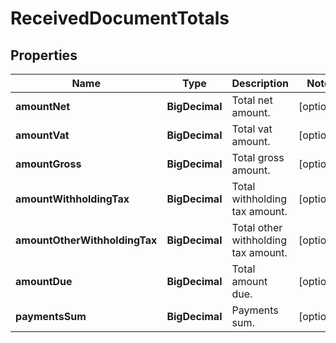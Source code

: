 

# ReceivedDocumentTotals



## Properties

| Name | Type | Description | Notes |
|------------ | ------------- | ------------- | -------------|
|**amountNet** | **BigDecimal** | Total net amount. |  [optional] |
|**amountVat** | **BigDecimal** | Total vat amount. |  [optional] |
|**amountGross** | **BigDecimal** | Total gross amount. |  [optional] |
|**amountWithholdingTax** | **BigDecimal** | Total withholding tax amount. |  [optional] |
|**amountOtherWithholdingTax** | **BigDecimal** | Total other withholding tax amount. |  [optional] |
|**amountDue** | **BigDecimal** | Total amount due. |  [optional] |
|**paymentsSum** | **BigDecimal** | Payments sum. |  [optional] |



